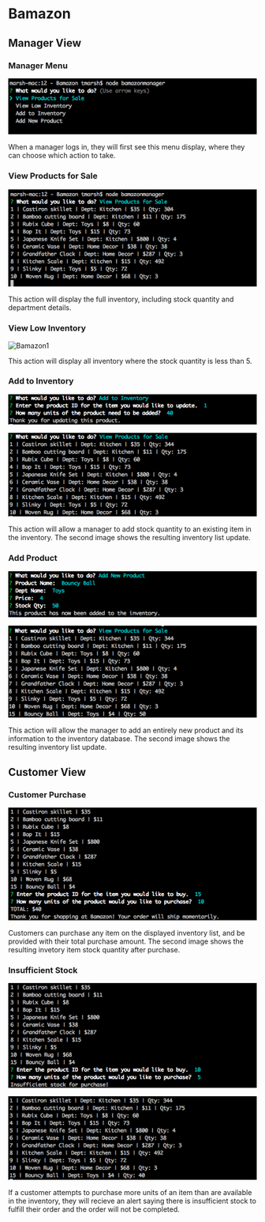 # Bamazon

## Manager View

### Manager Menu
![Bamazon1](/screenshots/bamazonmanager-1-menu.png)

When a manager logs in, they will first see this menu display, where they can choose which action to take. 

### View Products for Sale
![Bamazon1](/screenshots/bamazonmanager-2-viewproducts.png)

This action will display the full inventory, including stock quantity and department details.

### View Low Inventory
![Bamazon1](/screenshots/bamazonmanager-2-lowinventory.png)

This action will display all inventory where the stock quantity is less than 5. 

### Add to Inventory
![Bamazon1](/screenshots/bamazonmanager-4-addinventory.png)

![Bamazon1](/screenshots/bamazonmanager-5-addinventoryresult.png)


This action will allow a manager to add stock quantity to an existing item in the inventory. The second image shows the resulting inventory list update.

### Add Product
![Bamazon1](/screenshots/bamazonmanager-6-addnewproduct.png)

![Bamazon1](/screenshots/bamazonmanager-7-addnewproductresult.png)

This action will allow the manager to add an entirely new product and its information to the inventory database. The second image shows the resulting inventory list update. 



## Customer View

### Customer Purchase
![Bamazon1](/screenshots/bamazon-8-customerpurchase.png)

Customers can purchase any item on the displayed inventory list, and be provided with their total purchase amount. The second image shows the resulting invetory item stock quantity after purchase. 


### Insufficient Stock
![Bamazon1](/screenshots/bamazon-9-insufficientstock.png)

![Bamazon1](/screenshots/bamazon-10-inventory.png)

If a customer attempts to purchase more units of an item than are available in the inventory, they will recieve an alert saying there is insufficient stock to fulfill their order and the order will not be completed. 

